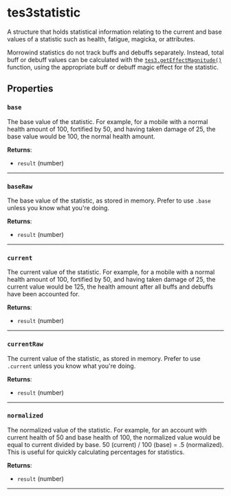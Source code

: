 # tes3statistic
<div class="search_terms" style="display: none">tes3statistic, statistic</div>

<!---
	This file is autogenerated. Do not edit this file manually. Your changes will be ignored.
	More information: https://github.com/MWSE/MWSE/tree/master/docs
-->

A structure that holds statistical information relating to the current and base values of a statistic such as health, fatigue, magicka, or attributes.

Morrowind statistics do not track buffs and debuffs separately. Instead, total buff or debuff values can be calculated with the [`tes3.getEffectMagnitude()`](https://mwse.github.io/MWSE/apis/tes3/#tes3geteffectmagnitude) function, using the appropriate buff or debuff magic effect for the statistic.

## Properties

### `base`
<div class="search_terms" style="display: none">base</div>

The base value of the statistic. For example, for a mobile with a normal health amount of 100, fortified by 50, and having taken damage of 25, the base value would be 100, the normal health amount.

**Returns**:

* `result` (number)

***

### `baseRaw`
<div class="search_terms" style="display: none">baseraw</div>

The base value of the statistic, as stored in memory. Prefer to use `.base` unless you know what you're doing.

**Returns**:

* `result` (number)

***

### `current`
<div class="search_terms" style="display: none">current</div>

The current value of the statistic. For example, for a mobile with a normal health amount of 100, fortified by 50, and having taken damage of 25, the current value would be 125, the health amount after all buffs and debuffs have been accounted for.

**Returns**:

* `result` (number)

***

### `currentRaw`
<div class="search_terms" style="display: none">currentraw</div>

The current value of the statistic, as stored in memory. Prefer to use `.current` unless you know what you're doing.

**Returns**:

* `result` (number)

***

### `normalized`
<div class="search_terms" style="display: none">normalized</div>

The normalized value of the statistic. For example, for an account with current health of 50 and base health of 100, the normalized value would be equal to current divided by base. 50 (current) / 100 (base) = .5 (normalized). This is useful for quickly calculating percentages for statistics.

**Returns**:

* `result` (number)

***

